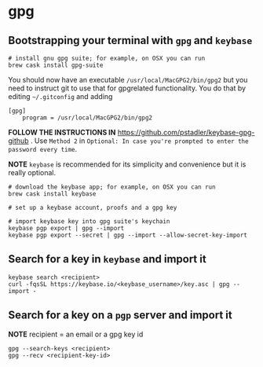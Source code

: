 # gpg

## Bootstrapping your terminal with `gpg` and `keybase`

```shell
# install gnu gpg suite; for example, on OSX you can run
brew cask install gpg-suite
```

You should now have an executable `/usr/local/MacGPG2/bin/gpg2`
but you need to instruct git to use that for gpgrelated functionality.
You do that by editing `~/.gitconfig` and adding

```
[gpg]
    program = /usr/local/MacGPG2/bin/gpg2
```

**FOLLOW THE INSTRUCTIONS IN** https://github.com/pstadler/keybase-gpg-github .
Use `Method 2` in `Optional: In case you're prompted to enter the password every time`.

**NOTE** `keybase` is recommended for its simplicity and convenience but it is really optional.

```shell
# download the keybase app; for example, on OSX you can run
brew cask install keybase

# set up a keybase account, proofs and a gpg key

# import keybase key into gpg suite's keychain
keybase pgp export | gpg --import
keybase pgp export --secret | gpg --import --allow-secret-key-import
```


## Search for a key in `keybase` and import it

```shell
keybase search <recipient>
curl -fqsSL https://keybase.io/<keybase_username>/key.asc | gpg --import -
```


## Search for a key on a `pgp` server and import it

**NOTE** recipient = an email or a gpg key id

```shell
gpg --search-keys <recipient>
gpg --recv <recipient-key-id>
```
